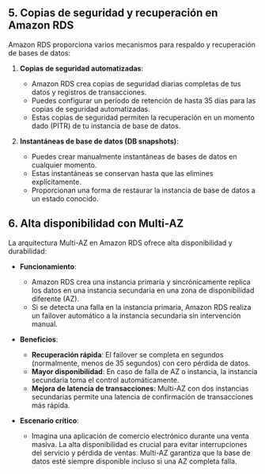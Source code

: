 
## 5. Copias de seguridad y recuperación en Amazon RDS

Amazon RDS proporciona varios mecanismos para respaldo y recuperación de bases de datos:

1. **Copias de seguridad automatizadas**:
   - Amazon RDS crea copias de seguridad diarias completas de tus datos y registros de transacciones.
   - Puedes configurar un período de retención de hasta 35 días para las copias de seguridad automatizadas.
   - Estas copias de seguridad permiten la recuperación en un momento dado (PITR) de tu instancia de base de datos.

2. **Instantáneas de base de datos (DB snapshots)**:
   - Puedes crear manualmente instantáneas de bases de datos en cualquier momento.
   - Estas instantáneas se conservan hasta que las elimines explícitamente.
   - Proporcionan una forma de restaurar la instancia de base de datos a un estado conocido.

## 6.  Alta disponibilidad con Multi-AZ

La arquitectura Multi-AZ en Amazon RDS ofrece alta disponibilidad y durabilidad:

- **Funcionamiento**:
  - Amazon RDS crea una instancia primaria y sincrónicamente replica los datos en una instancia secundaria en una zona de disponibilidad diferente (AZ).
  - Si se detecta una falla en la instancia primaria, Amazon RDS realiza un failover automático a la instancia secundaria sin intervención manual.

- **Beneficios**:
  - **Recuperación rápida**: El failover se completa en segundos (normalmente, menos de 35 segundos) con cero pérdida de datos.
  - **Mayor disponibilidad**: En caso de falla de AZ o instancia, la instancia secundaria toma el control automáticamente.
  - **Mejora de latencia de transacciones**: Multi-AZ con dos instancias secundarias permite una latencia de confirmación de transacciones más rápida.

- **Escenario crítico**:
  - Imagina una aplicación de comercio electrónico durante una venta masiva. La alta disponibilidad es crucial para evitar interrupciones del servicio y pérdida de ventas. Multi-AZ garantiza que la base de datos esté siempre disponible incluso si una AZ completa falla.
